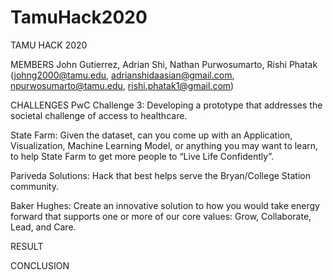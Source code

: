 # TamuHack2020
TAMU HACK 2020

MEMBERS
John Gutierrez, Adrian Shi, Nathan Purwosumarto, Rishi Phatak
(johng2000@tamu.edu, adrianshidaasian@gmail.com, npurwosumarto@tamu.edu, rishi.phatak1@gmail.com)

CHALLENGES
PwC Challenge 3: Developing a prototype that addresses the societal challenge of access to healthcare.

State Farm: Given the dataset, can you come up with an Application, Visualization, Machine Learning Model, or anything you may want to learn, to help State Farm to get more people to “Live Life Confidently”.

Pariveda Solutions: Hack that best helps serve the Bryan/College Station community.

Baker Hughes: Create an innovative solution to how you would take energy forward that supports one or more of our core values: Grow, Collaborate, Lead, and Care.

RESULT

CONCLUSION
